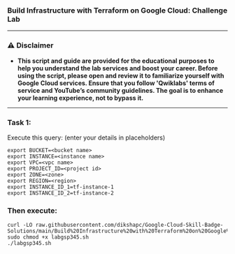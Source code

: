 ### Build Infrastructure with Terraform on Google Cloud: Challenge Lab 


---

### ⚠️ Disclaimer
- **This script and guide are provided for  the educational purposes to help you understand the lab services and boost your career. Before using the script, please open and review it to familiarize yourself with Google Cloud services. Ensure that you follow 'Qwiklabs' terms of service and YouTube’s community guidelines. The goal is to enhance your learning experience, not to bypass it.**



---

### Task 1:
Execute this query:
(enter your details in placeholders)

```
export BUCKET=<bucket name>
export INSTANCE=<instance name>
export VPC=<vpc name>
export PROJECT_ID=<project id>
export ZONE=<zone>
export REGION=<region>
export INSTANCE_ID_1=tf-instance-1 
export INSTANCE_ID_2=tf-instance-2
```

### Then execute:

```
curl -LO raw.githubusercontent.com/dikshapc/Google-Cloud-Skill-Badge-Solutions/main/Build%20Infrastructure%20with%20Terraform%20on%20Google%20Cloud:%20Challenge%20Lab/labgsp345.sh
sudo chmod +x labgsp345.sh
./labgsp345.sh
```
